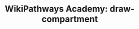 ---
authors:
- Khanspers
- AlexanderPico
- Egonw
description: Do not modify or delete. This pathway is part of the collection of content
  used by [https://wikipathways.github.io/academy/ WikiPathways Academy].
last-edited: 2018-04-01
organisms:
- Homo sapiens
redirect_from:
- /index.php/Pathway:WP3913
- /instance/WP3913
revision: null
schema-jsonld:
- '@context': https://schema.org/
  '@id': https://wikipathways.github.io/pathways/WP3913.html
  '@type': Dataset
  creator:
    '@type': Organization
    name: WikiPathways
  description: Do not modify or delete. This pathway is part of the collection of
    content used by [https://wikipathways.github.io/academy/ WikiPathways Academy].
  keywords:
  - CYP11A1
  - Cholesterol
  - pregnenolone
  license: CC0
  name: 'WikiPathways Academy: draw-compartment'
seo: CreativeWork
title: 'WikiPathways Academy: draw-compartment'
wpid: WP3913
---